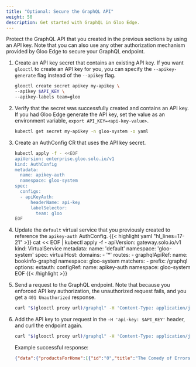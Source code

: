 ```yaml
---
title: "Optional: Secure the GraphQL API"
weight: 50
description: Get started with GraphQL in Gloo Edge.
---
```


Protect the GraphQL API that you created in the previous sections by using an API key. Note that you can also use any other authorization mechanism provided by Gloo Edge to secure your GraphQL endpoint.

1. Create an API key secret that contains an existing API key. If you want `glooctl` to create an API key for you, you can specify the `--apikey-generate` flag instead of the `--apikey` flag.
   ```sh
   glooctl create secret apikey my-apikey \
   --apikey $API_KEY \
   --apikey-labels team=gloo
   ```

2. Verify that the secret was successfully created and contains an API key. If you had Gloo Edge generate the API key, set the value as an environment variable, `export API_KEY=<api-key-value>`.
   ```sh
   kubectl get secret my-apikey -n gloo-system -o yaml
   ```

3. Create an AuthConfig CR that uses the API key secret.
   ```sh
   kubectl apply -f - <<EOF
   apiVersion: enterprise.gloo.solo.io/v1
   kind: AuthConfig
   metadata:
     name: apikey-auth
     namespace: gloo-system
   spec:
     configs:
     - apiKeyAuth:
         headerName: api-key
         labelSelector:
           team: gloo
   EOF
   ```

4. Update the `default` virtual service that you previously created to reference the `apikey-auth` AuthConfig. 
   {{< highlight yaml "hl_lines=17-21" >}}
   cat << EOF | kubectl apply -f -
   apiVersion: gateway.solo.io/v1
   kind: VirtualService
   metadata:
     name: 'default'
     namespace: 'gloo-system'
   spec:
     virtualHost:
       domains:
       - '*'
       routes:
       - graphqlApiRef:
           name: bookinfo-graphql
           namespace: gloo-system
         matchers:
         - prefix: /graphql
         options:
           extauth:
             configRef:
               name: apikey-auth
               namespace: gloo-system
   EOF
   {{< /highlight >}}

5. Send a request to the GraphQL endpoint. Note that because you enforced API key authorization, the unauthorized request fails, and you get a `401 Unauthorized` response.
   ```sh
   curl "$(glooctl proxy url)/graphql" -H 'Content-Type: application/json' -d '{"query": "query {productsForHome {id, title, author, pages, year}}"}' -v
   ```

6. Add the API key to your request in the `-H 'api-key: $API_KEY'` header, and curl the endpoint again.
   ```sh
   curl "$(glooctl proxy url)/graphql" -H 'Content-Type: application/json' -H 'api-key: $API_KEY' -d '{"query": "query {productsForHome {id, title, author, pages, year}}"}'
   ```
   Example successful response:
   ```json
   {"data":{"productsForHome":[{"id":"0","title":"The Comedy of Errors","author":"William Shakespeare","pages":200,"year":1595}]}}
   ```